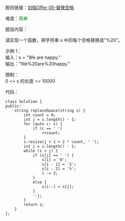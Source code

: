 题目链接：[剑指Offer 05-替换空格](https://leetcode-cn.com/problems/ti-huan-kong-ge-lcof/)

难度：<font color="Green">简单</font>

题目内容：

请实现一个函数，把字符串 s 中的每个空格替换成"%20"。

示例 1：<br>
输入：s = "We are happy."<br>
输出："We%20are%20happy."

限制：<br>
0 <= s 的长度 <= 10000


代码：
```
class Solution {
public:
    string replaceSpace(string s) {
        int count = 0;
        int j = s.length() - 1;
        for (auto c: s) {
            if (c == ' ')
                ++count;
        }
        s.resize(j + 1 + 2 * count, ' ');
        int i = s.length() - 1;
        while (i > j) {
            if (s[j] == ' ') {
                s[i] = '0';
                s[i - 1] = '2';
                s[i - 2] = '%';
                i -= 3;
            }
            else {
                s[i--] = s[j];
            }
            --j;
        }
        return s;
    }
};
```